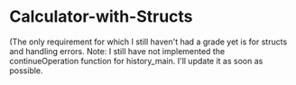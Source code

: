 # Calculator-with-Structs 
(The only requirement for which I still haven't had a grade yet is for structs and handling errors.
Note: I still have not implemented the continueOperation function for history_main. I'll update it as soon as possible.
